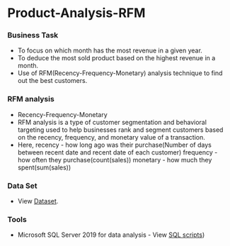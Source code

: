 # Product-Analysis-RFM

### Business Task
- To focus on which month has the most revenue in a given year.
- To deduce the most sold product based on the highest revenue in a month.
- Use of RFM(Recency-Frequency-Monetary) analysis technique to find out the best customers.

### RFM analysis
- Recency-Frequency-Monetary
- RFM analysis is a type of customer segmentation and behavioral targeting used to help businesses rank and segment customers based on the recency, frequency, and monetary value of a transaction.
-  Here, recency - how long ago was their purchase(Number of days between recent date and recent date of each customer)
         frequency - how often they purchase(count(sales))
         monetary - how much they spent(sum(sales))

  
### Data Set
- View [Dataset](https://github.com/sanjanand06/Product-Analysis-RFM/blob/main/sales_data_sample.csv).


### Tools
- Microsoft SQL Server 2019 for data analysis - View [SQL scripts](https://github.com/sanjanand06/Product-Analysis-RFM/blob/main/Products-Data.sql))
  
